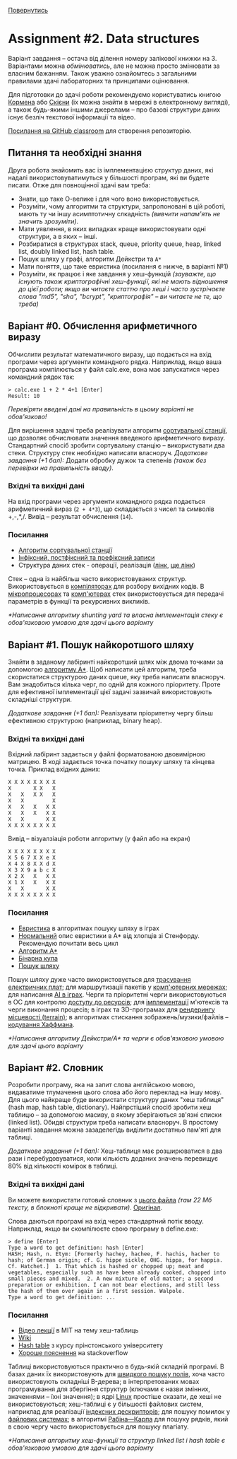 [Повернутись](../index.md)
# [](#header-1)Assignment #2. Data structures

Варіант завдання – остача від ділення номеру залікової книжки на 3. Варіантами можна _обмінюватись_, 
але не можна просто змінювати за власним бажанням. Також уважно ознайомтесь з загальними правилами здачі лабораторних та принципами оцінювання. 

Для підготовки до здачі роботи рекомендуємо користуватись книгою [Кормена](https://ru.wikipedia.org/wiki/%D0%90%D0%BB%D0%B3%D0%BE%D1%80%D0%B8%D1%82%D0%BC%D1%8B:_%D0%BF%D0%BE%D1%81%D1%82%D1%80%D0%BE%D0%B5%D0%BD%D0%B8%D0%B5_%D0%B8_%D0%B0%D0%BD%D0%B0%D0%BB%D0%B8%D0%B7) або [Скієни](http://www.twirpx.com/file/736147/) (їх можна знайти в мережі в електронному вигляді), а також будь-якими іншими джерелами – про базові структури даних існує безліч текстової інформації та відео.

[Посилання на GitHub classroom](https://classroom.github.com/group-assignment-invitations/4297cd30944fcbd4356d96c550c49053) для створення репозиторію.

## Питання та необхідні знання
Друга робота знайомить вас із імплементацією структур даних, які надалі використовуватимуться у більшості програм, які ви будете писати. Отже для повноцінної здачі вам треба: 
* Знати, що таке О-велике і для чого воно використовується.
* Розуміти, чому алгоритми та структури, запропоновані в цій роботі, мають ту чи іншу асимптотичну слкадність *(вивчити напам'ять не значить зрозуміти)*.
* Мати уявлення, в яких випадках краще використовувати одні структури, а в яких – інші.
* Розбиратися в структурах stack, queue, priority queue, heap, linked list, doubly linked list, hash table.
* Пошук шляху у графі, алгоритм Дейкстри та `А*`
* Мати поняття, що таке евристика (посилання є нижче, в варіанті №1)
* Розуміти, як працює і яке завдання у хеш-функцій *(зауважте, що існують також криптографічні хеш-функції, які не мають відношення до цієї роботи; якщо ви читаєте статтю про хеші і часто зустрічаєте слова "md5", "sha", "bcrypt", "криптографія" – ви читаєте не те, що треба)*

## [](#header-2)Варіант #0. Обчислення арифметичного виразу
Обчислити результат математичного виразу, що подається на вхід програми через аргументи командного рядка. Наприклад, якщо ваша програма компілюється у файл calc.exe, вона має запускатися через командний рядок так:
```
> calc.exe 1 + 2 * 4+1 [Enter]
Result: 10
```
*Перевіряти введені дані на правильність в цьому варіанті не обов'язково!*

Для вирішення задачі треба реалізувати алгоритм [сортувальної станції](https://en.wikipedia.org/wiki/Shunting-yard_algorithm), що дозволяє обчислювати значення введеного арифметичного виразу. Стандартний спосіб зробити сортувальну станцію – використувати два стеки. Структуру стек необхідно написати власноруч.
*Додаткове завдання (+1 бал):* Додати обробку дужок та степенів *(також без перевірки на правильність вводу)*.

### Вхідні та вихідні дані
На вхід програми через аргументи командного рядка подається арифметичний вираз (`2 + 4*3`), що складається з чисел та символів +,-,\*,/. Вивід – результат обчислення (`14`).

### Посилання
* [Алгоритм сортувальної станції](https://en.wikipedia.org/wiki/Shunting-yard_algorithm)
* [Інфіксний, постфіксний та префіксний записи](http://www.cs.man.ac.uk/~pjj/cs2121/fix.html)
* Структура даних стек - операції, реалізація ([лінк](http://informatics.mccme.ru/mod/book/view.php?id=580), [ще лінк](https://en.wikipedia.org/wiki/Stack_(abstract_data_type)))

Стек – одна із найбільш часто використовуваних структур. Використовується в [компіляторах](http://softwareengineering.stackexchange.com/questions/165543/how-to-write-a-very-basic-compiler) для розбору вихідних кодів. В [мікропроцесорах](http://stackoverflow.com/questions/1114047/what-is-the-role-of-stack-in-a-microprocessor) та [комп'ютерах](https://en.wikipedia.org/wiki/Call_stack) стек використовується для передачі параметрів в функції та рекурсивних викликів.

*\*Написання алгоритму shunting yard та власна імплементація стеку є обов'язковою умовою для здачі цього варіанту*

## [](#header-2)Варіант #1. Пошук найкоротшого шляху
Знайти в заданому лабіринті найкоротший шлях між двома точками за допомогою [алгоритму А\*](https://en.wikipedia.org/wiki/A*_search_algorithm). Щоб написати цей алгоритм, треба скористатися структурою даних queue, яку треба написати власноруч. Вам знадобиться кілька черг, по одній для кожного пріоритету. Проте для ефективної імплементації цієї задачі зазвичай використовують складніші структури.

*Додаткове завдання (+1 бал):* Реалізувати пріоритетну чергу більш ефективною структурою (наприклад, binary heap).

### Вхідні та вихідні дані
Вхідний лабіринт задається у файлі форматованою двовимірною матрицею. В коді задається точка початку пошуку шляху та кінцева точка. Приклад вхідних даних:
```
X X X X X X X X   
X       X X   X   
X   X   X X   X   
X   X         X   
X   X   X   X X     
X   X   X   X X   
X   X       X X   
X X X X X X X X 
```
Вивід – візуалзіація роботи алгоритму (у файл або на екран)
```
X X X X X X X X   
X 5 6 7 X X e X   
X 4 X 8 X X d X   
X 3 X 9 a b c X   
X 2 X   X   X X    
X 1 X   X   X X  
X   X       X X  
X X X X X X X X  
```
### Посилання
* [Евристика](http://gamedev.stackexchange.com/questions/61850/in-a-star-how-does-the-heuristic-help-determine-your-path) в алгоритмах пошуку шляху в іграх
* [Нормальний](http://theory.stanford.edu/~amitp/GameProgramming/Heuristics.html) опис евристики в A\* від хлопців зі Стенфорду. Рекомендую почитати весь цикл
* [Алгоритм А\*](https://en.wikipedia.org/wiki/A*_search_algorithm)
* [Бінарна купа](https://en.wikipedia.org/wiki/Binary_heap)
* [Пошук шляху](https://en.wikipedia.org/wiki/Pathfinding)

Пошук шляху дуже часто використовується для [трасування електричних плат](https://en.wikipedia.org/wiki/Routing_(electronic_design_automation)); для маршрутизації пакетів у [комп'ютерних мережах](https://en.wikipedia.org/wiki/Routing); для написання [AI в іграх](https://arongranberg.com/astar/). Черги та пріоритетні черги використовуються в ОС для контролю [доступу до ресурсів](https://github.com/torvalds/linux/blob/b3a3a9c441e2c8f6b6760de9331023a7906a4ac6/include/linux/prio_heap.h); для [імплементації](https://github.com/torvalds/linux/blob/master/include/linux/plist.h) м'ютексів та черги виконання процесів; в іграх та 3D-програмах для [рендерингу місцевості (terrain)](https://en.wikipedia.org/wiki/ROAM); в алгоритмах стискання зображень/музики/файлів – [кодування Хаффмана](https://en.wikibooks.org/wiki/JPEG_-_Idea_and_Practice/The_Huffman_coding).

*\*Написання алгоритму Дейкстри/A\* та черги є обов'язковою умовою для здачі цього варіанту*


## [](#header-2)Варіант #2. Словник
Розробити програму, яка на запит слова англійською мовою, видаватиме тлумачення цього слова або його переклад на іншу мову. Для цього найкраще буде використати структуру даних "хеш таблиця" (hash map, hash table, dictionary). Найпрстіший спосіб зробити хеш таблицю – за допомогою масиву, в якому зберігаються зв'язні списки (linked list). Обидві структури треба написати власноруч. В простому варіанті завдання можна зазаделегідь виділити достатньо пам'яті для таблиці.

*Додаткове завдання (+1 бал):* Хеш-таблиця має розширюватися в два рази і перебудовуватися, коли кількість доданих значень перевищує 80% від кількості комірок в таблиці.

### Вхідні та вихідні дані
Ви можете використати готовий словник з [цього файла](dict_processed.txt) *(там 22 Мб тексту, в блокноті краще не відкривати)*. [Оригінал](http://www.gutenberg.org/ebooks/29765).

Слова даються програмі на вхід через стандартний потік вводу. Наприклад, якщо ви скомпілюєте свою програму в define.exe:
```
> define [Enter]
Type a word to get definition: hash [Enter]
HASH; Hash, n. Etym: [Formerly hachey, hachee, F. hachis, hacher to hash; of German origin; cf. G. hippe sickle, OHG. hippa, for happia.
Cf. Hatchet.]  1. That which is hashed or chopped up; meat and vegetables, especially such as have been already cooked, chopped into
small pieces and mixed.  2. A new mixture of old matter; a second preparation or exhibition. I can not bear elections, and still less
the hash of them over again in a first session. Walpole.
Type a word to get definition: ...
```

### Посилання
* [Відео лекції](https://www.youtube.com/watch?v=0M_kIqhwbFo) в MIT на тему хеш-таблиць 
* [Wiki](https://en.wikipedia.org/wiki/Hash_table)
* [Hash table](http://algs4.cs.princeton.edu/34hash/) з курсу прінстонського університету
* [Хороше пояснення](http://stackoverflow.com/a/730813) на stackoverflow

Таблиці використовуються практично в будь-якій складній програмі. В базах даних їх використовують для [швидкого пошуку полів](https://en.wikipedia.org/wiki/Database_index), хоча часто використовують складніші B-дерева; в інтерпретованих мовах програмування для збергіння структур (ключами є назви змінних, значеннями – їхні значення); в ядрі [Linux](https://github.com/torvalds/linux/blob/b3a3a9c441e2c8f6b6760de9331023a7906a4ac6/include/linux/hash.h) простіше сказати, де хеші не використовуються; хеш-таблиці є у більшості файлових систем, наприклад для реалізації [індексних дескрипторів](https://github.com/torvalds/linux/blob/42a2d923cc349583ebf6fdd52a7d35e1c2f7e6bd/fs/inode.c); для пошуку помилок у [файлових системах](https://github.com/torvalds/linux/blob/ff812d724254b95df76b7775d1359d856927a840/fs/btrfs/check-integrity.c); в алгоритмі [Рабіна—Карпа](https://uk.wikipedia.org/wiki/%D0%90%D0%BB%D0%B3%D0%BE%D1%80%D0%B8%D1%82%D0%BC_%D0%A0%D0%B0%D0%B1%D1%96%D0%BD%D0%B0_%E2%80%94_%D0%9A%D0%B0%D1%80%D0%BF%D0%B0) для пошуку рядків, який в свою чергу часто використовується для пошуку плагіату.

*\*Написання алгоритму хеш-функції та структур linked list і hash table є обов'язковою умовою для здачі цього варіанту*
